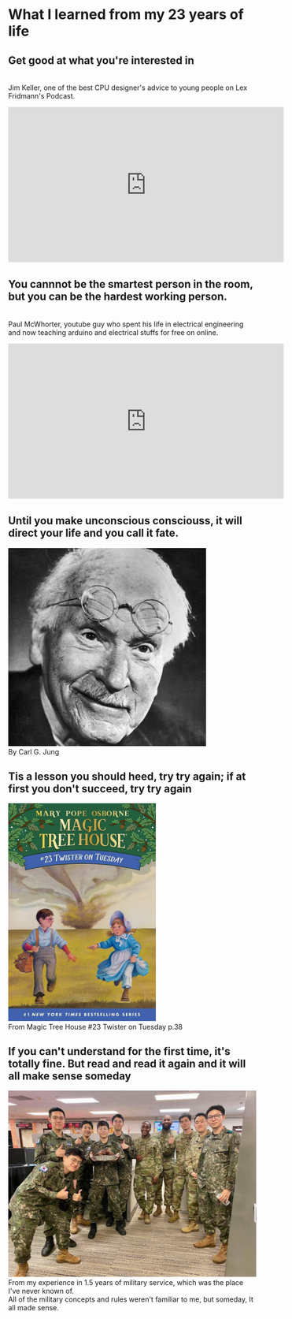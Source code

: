 # What I learned from my 23 years of life

## Get good at what you're interested in
<br>Jim Keller, one of the best CPU designer's advice to young people on Lex Fridmann's Podcast.
<iframe width="560" height="315" src="https://www.youtube.com/embed/G4hL5Om4IJ4?si=3Rqw2GpCYKE93dmn" title="YouTube video player" frameborder="0" allow="accelerometer; autoplay; clipboard-write; encrypted-media; gyroscope; picture-in-picture; web-share" allowfullscreen></iframe>

## You cannnot be the smartest person in the room, but you can be the hardest working person.
<br>Paul McWhorter, youtube guy who spent his life in electrical engineering and now teaching arduino and electrical stuffs for free on online.
<iframe width="560" height="315" src="https://www.youtube.com/embed/sun-qznNXi0?si=8oPkm8l3j7wQ_tGr" title="YouTube video player" frameborder="0" allow="accelerometer; autoplay; clipboard-write; encrypted-media; gyroscope; picture-in-picture; web-share" allowfullscreen></iframe>

## Until you make unconscious consciouss, it will direct your life and you call it fate.
![Carl G.Jung](./images/Carl_Jung_picture.jpg)
<br>By Carl G. Jung

## Tis a lesson you should heed, try try again; if at first you don't succeed, try try again
<img src="./images/Magic_Tree_House_Twister_On_Tuesday.jpg" width="300"/>
<br>From Magic Tree House #23 Twister on Tuesday p.38

## If you can't understand for the first time, it's totally fine. But read and read it again and it will all make sense someday
<img src="./images/CFC.jpg" width="600"/>
<br>From my experience in 1.5 years of military service, which was the place I've never known of.
<br>All of the military concepts and rules weren't familiar to me, but someday, It all made sense.